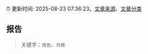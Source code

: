 :alarm_clock: 更新时间: 2025-08-23 07:36:23。[文章来源](/README.md)、[文章分类](/TAGS.md)

## 报告


> 关键字：`报告`、`月报`



